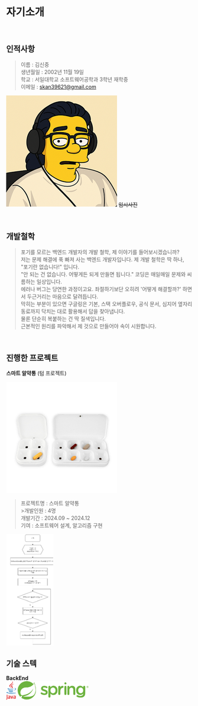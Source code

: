 # 자기소개 
<br />

## 인적사항

> 이름 : 김신중         
 생년월일 : 2002년 11월 19일            
 학교 : 서일대학교 소프트웨어공학과 3학년 재학중            
 이메일 : skan39621@gmail.com

<img src="../images/Int/me.png" height="300px" /> ~~임시사진~~

<br />

## 개발철학

> 포기를 모르는 백엔드 개발자의 개발 철학, 제 이야기를 들어보시겠습니까?            
저는 문제 해결에 푹 빠져 사는 백엔드 개발자입니다. 제 개발 철학은 딱 하나, "포기란 없습니다!" 입니다.       
"안 되는 건 없습니다. 어떻게든 되게 만들면 됩니다." 코딩은 매일매일 문제와 씨름하는 일상입니다.         
에러나 버그는 당연한 과정이고요. 좌절하기보단 오히려 '어떻게 해결할까?' 하면서 두근거리는 마음으로 달려듭니다.      
막히는 부분이 있으면 구글링은 기본, 스택 오버플로우, 공식 문서, 심지어 옆자리 동료까지 닥치는 대로 활용해서 답을 찾아냅니다.        
물론 단순히 복붙하는 건 딱 질색입니다.          
근본적인 원리를 파악해서 제 것으로 만들어야 속이 시원합니다.        

<br />

## 진행한 프로젝트

**스마트 알약통** (텀 프로젝트)

<img src="../images/Int/smart.png" height="300px" />

> 프로젝트명 : 스마트 알약통    
    >개발인원 : 4명     
     개발기간 : 2024.09 ~ 2024.12       
     기여 : 소프트웨어 설계, 알고리즘 구현

<img src="../images/Int/algorithm.png" height="300px" />

<br />

## 기술 스텍

**BackEnd**    
<img src="../images/Int/java.png" height="50px" /> <img src="../images/Int/spring.png" height="50px" /> 



